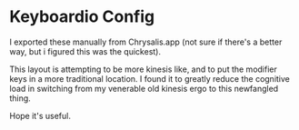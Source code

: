 # Keyboardio Config

I exported these manually from Chrysalis.app (not sure if there's a better way, but i figured this was the quickest).

This layout is attempting to be more kinesis like, and to put the modifier keys in a more traditional location. I found it to greatly reduce the cognitive load in switching from my venerable old kinesis ergo to this newfangled thing.

Hope it's useful.
